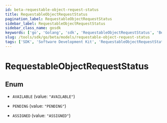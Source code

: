 ```yaml
---
id: beta-requestable-object-request-status
title: RequestableObjectRequestStatus
pagination_label: RequestableObjectRequestStatus
sidebar_label: RequestableObjectRequestStatus
sidebar_class_name: gosdk
keywords: ['go', 'Golang', 'sdk', 'RequestableObjectRequestStatus', 'BetaRequestableObjectRequestStatus'] 
slug: /tools/sdk/go/beta/models/requestable-object-request-status
tags: ['SDK', 'Software Development Kit', 'RequestableObjectRequestStatus', 'BetaRequestableObjectRequestStatus']
---
```


# RequestableObjectRequestStatus

## Enum


* `AVAILABLE` (value: `"AVAILABLE"`)

* `PENDING` (value: `"PENDING"`)

* `ASSIGNED` (value: `"ASSIGNED"`)



